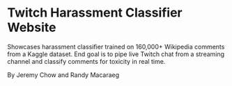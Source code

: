 # Twitch Harassment Classifier Website
Showcases harassment classifier trained on 160,000+ Wikipedia comments from a Kaggle dataset. End goal is to pipe live Twitch chat from a streaming channel and classify comments for toxicity in real time.

By Jeremy Chow and Randy Macaraeg

